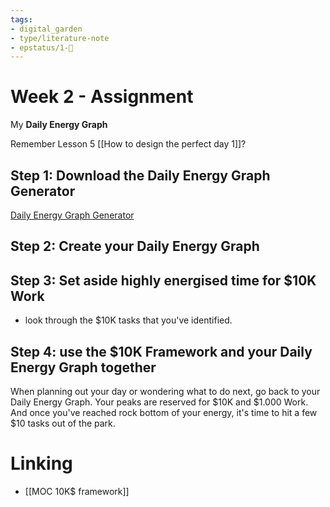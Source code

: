 ```yaml
---
tags: 
- digital_garden
- type/literature-note
- epstatus/1-🌱
---
```

# Week 2 - Assignment

My **Daily Energy Graph**

Remember Lesson 5 [[How to design the perfect day 1]]?

## Step 1: Download the Daily Energy Graph Generator
[Daily Energy Graph Generator](https://drive.google.com/file/d/16jfKG9knotlIQcgQe6vRH8EDY8-LjKG-/view)

## Step 2: Create your Daily Energy Graph

## Step 3: Set aside highly energised time for $10K Work
+ look through the $10K tasks that you've identified.

## Step 4: use the $10K Framework and your Daily Energy Graph together
When planning out your day or wondering what to do next, go back to your Daily Energy Graph. Your peaks are reserved for $10K and $1.000 Work. And once you've reached rock bottom of your energy, it's time to hit a few $10 tasks out of the park.

# Linking
+ [[MOC 10K$ framework]]